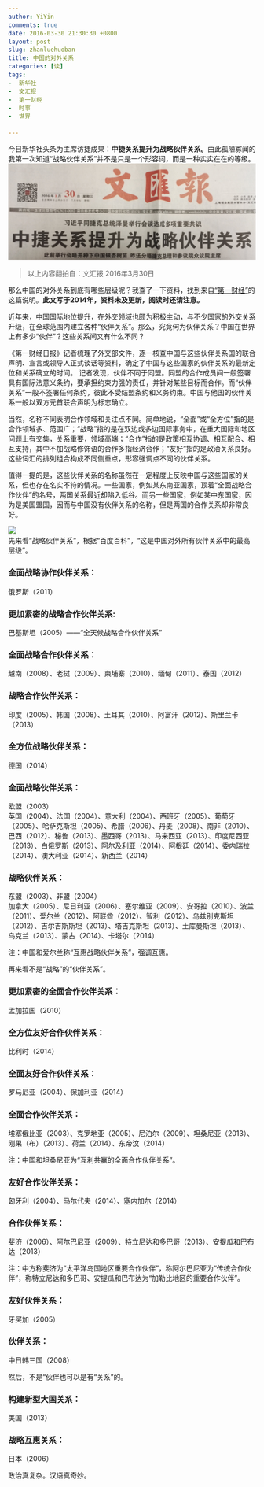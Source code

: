```yaml
---
author: YiYin
comments: true
date: 2016-03-30 21:30:30 +0800
layout: post
slug: zhanluehuoban
title: 中国的对外关系
categories: [读]
tags:
-  新华社
-  文汇报
-  第一财经
-  时事
-  世界

---
```

<div class="readreview">今日新华社头条为主席访捷成果：<b>中捷关系提升为战略伙伴关系。</b>由此孤陋寡闻的我第一次知道“战略伙伴关系”并不是只是一个形容词，而是一种实实在在的等级。
</div>
<img src="/public/images/newspaper/zhanluehuoban.jpg">
<div class="quote"> <blockquote>
    	以上内容翻拍自：文汇报 2016年3月30日
    </blockquote>
</div>
<div class="readreview">
那么中国的对外关系到底有哪些层级呢？我查了一下资料，找到来自<a href="http://www.yicai.com/news/2014/11/4043776.html">“第一财经”</a>的这篇说明。<b>此文写于2014年，资料未及更新，阅读时还请注意。</b>
</div>

近年来，中国国际地位提升，在外交领域也颇为积极主动，与不少国家的外交关系升级，在全球范围内建立各种“伙伴关系”。那么，究竟何为伙伴关系？中国在世界上有多少“伙伴”？这些关系间又有什么不同？

《第一财经日报》记者梳理了外交部文件，逐一核查中国与这些伙伴关系国的联合声明、宣言或领导人正式谈话等资料，确定了中国与这些国家的伙伴关系的最新定位和关系确立的时间。
记者发现，伙伴不同于同盟。同盟的合作成员间一般签署具有国际法意义条约，要承担约束力强的责任，并针对某些目标而合作。而“伙伴关系”一般不签署任何条约，彼此不受结盟条约和义务约束。中国与他国的伙伴关系一般以双方元首联合声明为标志确立。

当然，名称不同表明合作领域和关注点不同。简单地说，“全面”或“全方位”指的是合作领域多、范围广；“战略”指的是在双边或多边国际事务中，在重大国际和地区问题上有交集，关系重要，领域高端；“合作”指的是政策相互协调、相互配合、相互支持，其中不加战略修饰语的合作多指经济合作；“友好”指的是政治关系良好。这些词汇的排列组合构成不同侧重点，形容强调点不同的伙伴关系。

值得一提的是，这些伙伴关系的名称虽然在一定程度上反映中国与这些国家的关系，但也存在名实不符的情况。一些国家，例如某东南亚国家，顶着“全面战略合作伙伴”的名号，两国关系最近却陷入低谷。而另一些国家，例如某中东国家，因为是美国盟国，因而与中国没有伙伴关系的名称，但是两国的合作关系却非常良好。

<img src="http://www.yicai.com/1cbn/upload/a601jhm141678042514.jpg">

<div class="readreview">
先来看“战略伙伴关系”，根据“百度百科”，“这是中国对外所有伙伴关系中的最高层级”。
</div>

### 全面战略协作伙伴关系：    
俄罗斯（2011）

### 更加紧密的战略合作伙伴关系:     
巴基斯坦（2005）——“全天候战略合作伙伴关系”

### 全面战略合作伙伴关系：     
越南（2008）、老挝（2009）、柬埔寨（2010）、缅甸（2011）、泰国（2012）

### 战略合作伙伴关系：     
印度（2005）、韩国（2008）、土耳其（2010）、阿富汗（2012）、斯里兰卡（2013）

### 全方位战略伙伴关系：     
德国（2014）

### 全面战略伙伴关系：
欧盟（2003）    
英国（2004）、法国（2004）、意大利（2004）、西班牙（2005）、葡萄牙（2005）、哈萨克斯坦（2005）、希腊（2006）、丹麦（2008）、南非（2010）、巴西（2012）、秘鲁（2013）、墨西哥（2013）、马来西亚（2013）、印度尼西亚（2013）、白俄罗斯（2013）、阿尔及利亚（2014）、阿根廷（2014）、委内瑞拉（2014）、澳大利亚（2014）、新西兰（2014）

### 战略伙伴关系：
东盟（2003）、非盟（2004）     
加拿大（2005）、尼日利亚（2006）、塞尔维亚（2009）、安哥拉（2010）、波兰（2011）、爱尔兰（2012）、阿联酋（2012）、智利（2012）、乌兹别克斯坦（2012）、吉尔吉斯斯坦（2013）、塔吉克斯坦（2013）、土库曼斯坦（2013）、乌克兰（2013）、蒙古（2014）、卡塔尔（2014）

注：中国和爱尔兰称“互惠战略伙伴关系”，强调互惠。

<div class="readreview">
再来看不是“战略”的“伙伴关系”。
</div>

### 更加紧密的全面合作伙伴关系：
孟加拉国（2010）

### 全方位友好合作伙伴关系：
比利时（2014）

### 全面友好合作伙伴关系：
罗马尼亚（2004）、保加利亚（2014）

### 全面合作伙伴关系：
埃塞俄比亚（2003）、克罗地亚（2005）、尼泊尔（2009）、坦桑尼亚（2013）、刚果（布）（2013）、荷兰（2014）、东帝汶（2014）

注：中国和坦桑尼亚为“互利共赢的全面合作伙伴关系”。

### 友好合作伙伴关系：
匈牙利（2004）、马尔代夫（2014）、塞内加尔（2014）

### 合作伙伴关系：
斐济（2006）、阿尔巴尼亚（2009）、特立尼达和多巴哥（2013）、安提瓜和巴布达（2013）

注：中方称斐济为“太平洋岛国地区重要合作伙伴”，称阿尔巴尼亚为“传统合作伙伴”，称特立尼达和多巴哥、安提瓜和巴布达为“加勒比地区的重要合作伙伴”。

### 友好伙伴关系：
牙买加（2005）

### 伙伴关系：
中日韩三国（2008）

<div class="readreview">
然后，不是“伙伴也可以是有“关系”的。
</div>

### 构建新型大国关系：
美国（2013）

### 战略互惠关系：
日本（2006） 

<div class="readreview">
政治真复杂。汉语真奇妙。
</div>


